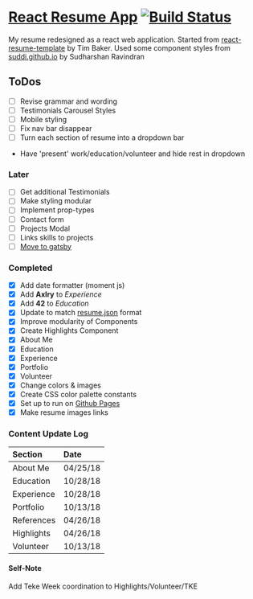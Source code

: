 # [React Resume App](https://donald-stolz.github.io/resume/) [![Build Status](https://travis-ci.org/donald-stolz/resume.svg?branch=master)](https://travis-ci.org/donald-stolz/resume)

My resume redesigned as a react web application. Started from [react-resume-template](https://github.com/tbakerx/react-resume-template) by Tim Baker. Used some component styles from [suddi.github.io](https://github.com/suddi/suddi.github.io) by Sudharshan Ravindran

## ToDos

-   [ ] Revise grammar and wording
-   [ ] Testimonials Carousel Styles
-   [ ] Mobile styling
-   [ ] Fix nav bar disappear
-   [ ] Turn each section of resume into a dropdown bar
-   Have 'present' work/education/volunteer and hide rest in dropdown

### Later

-   [ ] Get additional Testimonials
-   [ ] Make styling modular
-   [ ] Implement prop-types
-   [ ] Contact form
-   [ ] Projects Modal
-   [ ] Links skills to projects
-   [ ] [Move to gatsby](https://gatsby-strata.surge.sh/)

### Completed

-   [x] Add date formatter (moment js)
-   [x] Add **Axlry** to _Experience_
-   [x] Add **42** to _Education_
-   [x] Update to match [resume.json](https://jsonresume.org/) format
-   [x] Improve modularity of Components
-   [x] Create Highlights Component
-   [x] About Me
-   [x] Education
-   [x] Experience
-   [x] Portfolio
-   [x] Volunteer
-   [x] Change colors & images
-   [x] Create CSS color palette constants
-   [x] Set up to run on [Github Pages](https://pages.github.com/)
-   [x] Make resume images links

### Content Update Log

| Section    | Date     |
| :--------- | :------- |
| About Me   | 04/25/18 |
| Education  | 10/28/18 |
| Experience | 10/28/18 |
| Portfolio  | 10/13/18 |
| References | 04/26/18 |
| Highlights | 04/26/18 |
| Volunteer  | 10/13/18 |

#### Self-Note

Add Teke Week coordination to Highlights/Volunteer/TKE

